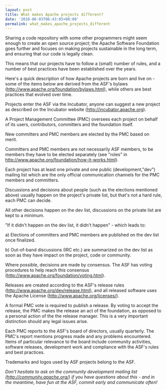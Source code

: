 ```yaml
---
layout: post
title: What makes Apache projects different?
date: '2010-06-03T06:43:05+00:00'
permalink: what_makes_apache_projects_different
---
```

Sharing a code repository with some other programmers might seem enough to create an open source project; the Apache Software Foundation goes further and focuses on making projects sustainable in the long term, and ensuring that our code is legally clean.

This means that our projects have to follow a (small) number of rules, and a number of best practices have been established over the years.

Here's a quick description of how Apache projects are born and live on - some of the items below are derived from the ASF's bylaws (<a href="http://www.apache.org/foundation/bylaws.html">http://www.apache.org/foundation/bylaws.html</a>), while others are best practices that evolved over time.

Projects enter the ASF via the Incubator, anyone can suggest a new project as described on the Incubator website (<a href="http://incubator.apache.org">http://incubator.apache.org</a>).

A Project Management Committee (PMC) oversees each project on behalf of its users, contributors, committers and the foundation itself.

New committers and PMC members are elected by the PMC based on merit.

Committers and PMC members are not necessarily ASF members, to be members they have to be elected separately (see "roles" in <a href="http://www.apache.org/foundation/how-it-works.html">http://www.apache.org/foundation/how-it-works.html</a>).

Each project has at least one private and one public (development,"dev") mailing list which are the only official communication channels for the PMC members and committers.

Discussions and decisions about people (such as the elections mentioned above) usually happen on the project's private list, but that's not a hard rule, each PMC can decide.

All other decisions happen on the dev list, discussions on the private list are kept to a minimum.

"If it didn't happen on the dev list, it didn't happen" - which leads to:

a) Elections of committers and PMC members are published on the dev list once finalized.

b) Out-of-band discussions (IRC etc.) are summarized on the dev list as soon as they have impact on the project, code or community.

Where possible, decisions are made by consensus. The ASF has voting procedures to help reach this consensus (<a href="http://www.apache.org/foundation/voting.html">http://www.apache.org/foundation/voting.html</a>).

Releases are created according to the ASF's release rules (<a href="http://www.apache.org/dev/release.html">http://www.apache.org/dev/release.html</a>), and all released software uses the Apache License (<a href="http://www.apache.org/licenses/">http://www.apache.org/licenses/</a>).

A formal PMC vote is required to publish a release. By voting to accept the release, the PMC makes the release an act of the foundation, as opposed to a personal action of the the release manager. This is a very important distinction should any legal issues arise.

Each PMC reports to the ASF's board of directors, usually quarterly. The PMC's report mentions progress made and any problems encountered. Items of particular relevance to the board include community activities,
software releases, development work and compliance with the ASF's rules and best practices.

Trademarks and logos used by ASF projects belong to the ASF.

<em>Don't hesitate to ask on the community development mailing list (<a href="http://community.apache.org/">http://community.apache.org/</a>) if you have questions about this - and in the meantime, have fun at the ASF, commit early and communicate often!</em>
